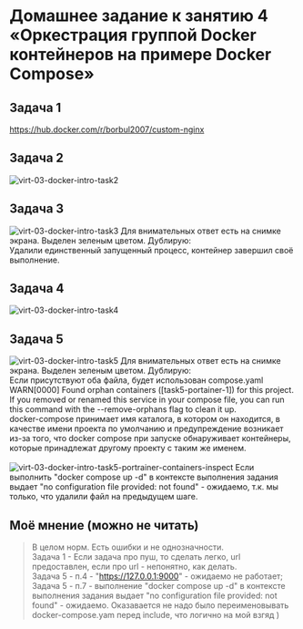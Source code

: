# Домашнее задание к занятию 4 «Оркестрация группой Docker контейнеров на примере Docker Compose»
## Задача 1
https://hub.docker.com/r/borbul2007/custom-nginx
## Задача 2
![virt-03-docker-intro-task2](https://github.com/user-attachments/assets/14de21b3-2d87-4dcf-bff1-9eebad07dd2a)
## Задача 3
![virt-03-docker-intro-task3](https://github.com/user-attachments/assets/7b88889f-de15-4434-935e-020588eb13bf)
Для внимательных ответ есть на снимке экрана. Выделен зеленым цветом. Дублирую:\
Удалили единственный запущенный процесс, контейнер завершил своё выполнение.
## Задача 4
![virt-03-docker-intro-task4](https://github.com/user-attachments/assets/db2234c1-3b18-43b0-a99c-1e6ee3c2c9d8)
## Задача 5
![virt-03-docker-intro-task5](https://github.com/user-attachments/assets/7056e6ad-7415-485c-95e0-2ae39419847e)
Для внимательных ответ есть на снимке экрана. Выделен зеленым цветом. Дублирую:\
Если присутствуют оба файла, будет использован compose.yaml\
WARN[0000] Found orphan containers ([task5-portainer-1]) for this project. If you removed or renamed this service in your compose file, you can run this command with the --remove-orphans flag to clean it up.\
docker-compose принимает имя каталога, в котором он находится, в качестве имени проекта по умолчанию и предупреждение возникает из-за того, что docker compose при запуске обнаруживает контейнеры, которые принадлежат другому проекту с таким же именем.\
\
![virt-03-docker-intro-task5-portrainer-containers-inspect](https://github.com/user-attachments/assets/e868e785-6c52-4903-8d58-b11dc1d6c7e1)
Если выполнить "docker compose up -d" в контексте выполнения задания выдает "no configuration file provided: not found" - ожидаемо, т.к. мы только, что удалили файл на предыдущем шаге.

## Моё мнение (можно не читать)
> В целом норм. Есть ошибки и не однозначности.\
>  Задача 1 - Если задача про пуш, то сделать легко, url предоставлен, если про url - непонятно, как делать.\
>  Задача 5 - п.4 - "https://127.0.0.1:9000"  - ожидаемо не работает;\
>  Задача 5 - п.7 - выполнение "docker compose up -d" в контексте выполнения задания выдает "no configuration file provided: not found" - ожидаемо. Оказавается не надо было переименовывать docker-compose.yam перед include, что логично на мой взгяд )
